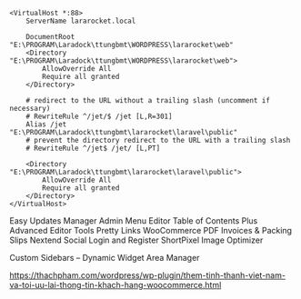 ```apacheconfig
<VirtualHost *:88>    
    ServerName lararocket.local
	
	DocumentRoot "E:\PROGRAM\Laradock\ttungbmt\WORDPRESS\lararocket\web"
	<Directory "E:\PROGRAM\Laradock\ttungbmt\WORDPRESS\lararocket\web">
        AllowOverride All
        Require all granted
	</Directory>
	
	# redirect to the URL without a trailing slash (uncomment if necessary)
	# RewriteRule ^/jet/$ /jet [L,R=301]
	Alias /jet "E:\PROGRAM\Laradock\ttungbmt\lararocket\laravel\public"	
	# prevent the directory redirect to the URL with a trailing slash
	# RewriteRule ^/jet$ /jet/ [L,PT]
	
	<Directory "E:\PROGRAM\Laradock\ttungbmt\lararocket\laravel\public">
        AllowOverride All
        Require all granted
	</Directory>
</VirtualHost>
```

Easy Updates Manager
Admin Menu Editor
Table of Contents Plus
Advanced Editor Tools
Pretty Links
WooCommerce PDF Invoices & Packing Slips
Nextend Social Login and Register
ShortPixel Image Optimizer

Custom Sidebars – Dynamic Widget Area Manager


https://thachpham.com/wordpress/wp-plugin/them-tinh-thanh-viet-nam-va-toi-uu-lai-thong-tin-khach-hang-woocommerce.html
